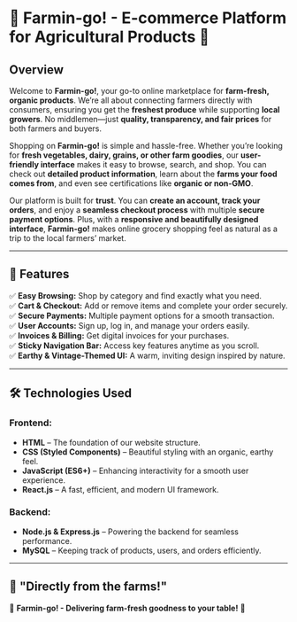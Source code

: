 # 🌱 Farmin-go! - E-commerce Platform for Agricultural Products 🚜

## Overview  
Welcome to **Farmin-go!**, your go-to online marketplace for **farm-fresh, organic products**. We’re all about connecting farmers directly with consumers, ensuring you get the **freshest produce** while supporting **local growers**. No middlemen—just **quality, transparency, and fair prices** for both farmers and buyers.

Shopping on **Farmin-go!** is simple and hassle-free. Whether you’re looking for **fresh vegetables, dairy, grains, or other farm goodies**, our **user-friendly interface** makes it easy to browse, search, and shop. You can check out **detailed product information**, learn about the **farms your food comes from**, and even see certifications like **organic or non-GMO**.

Our platform is built for **trust**. You can **create an account, track your orders**, and enjoy a **seamless checkout process** with multiple **secure payment options**. Plus, with a **responsive and beautifully designed interface**, **Farmin-go!** makes online grocery shopping feel as natural as a trip to the local farmers’ market.

---

## 🚀 Features  
✅ **Easy Browsing:** Shop by category and find exactly what you need.  
✅ **Cart & Checkout:** Add or remove items and complete your order securely.  
✅ **Secure Payments:** Multiple payment options for a smooth transaction.  
✅ **User Accounts:** Sign up, log in, and manage your orders easily.  
✅ **Invoices & Billing:** Get digital invoices for your purchases.  
✅ **Sticky Navigation Bar:** Access key features anytime as you scroll.  
✅ **Earthy & Vintage-Themed UI:** A warm, inviting design inspired by nature.  

---

## 🛠️ Technologies Used  
### **Frontend:**  
- **HTML** – The foundation of our website structure.  
- **CSS (Styled Components)** – Beautiful styling with an organic, earthy feel.  
- **JavaScript (ES6+)** – Enhancing interactivity for a smooth user experience.  
- **React.js** – A fast, efficient, and modern UI framework.  

### **Backend:**  
- **Node.js & Express.js** – Powering the backend for seamless performance.  
- **MySQL** – Keeping track of products, users, and orders efficiently.  

---

## 🌾 "Directly from the farms!"  
🚜 **Farmin-go! - Delivering farm-fresh goodness to your table!** 🌿
